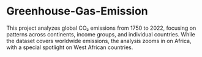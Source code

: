 # Greenhouse-Gas-Emission
This project analyzes global CO₂ emissions from 1750 to 2022, focusing on patterns across continents, income groups, and individual countries. While the dataset covers worldwide emissions, the analysis zooms in on Africa, with a special spotlight on West African countries.

